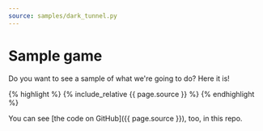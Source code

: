 ```yaml
---
source: samples/dark_tunnel.py
---
```


# Sample game

Do you want to see a sample of what we're going to do? Here it is!

{% highlight %}
  {% include_relative {{ page.source }} %}
{% endhighlight %}

You can see [the code on GitHub]({{ page.source }}), too, in this repo.
